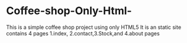 # Coffee-shop-Only-Html-
This is a simple coffee shop project using only HTML5
It is an static site contains 4 pages 1.index, 2.contact,3.Stock,and 4.about pages 

